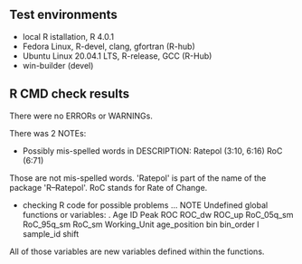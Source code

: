 ## Test environments
* local R istallation, R 4.0.1
* Fedora Linux, R-devel, clang, gfortran (R-hub)
* Ubuntu Linux 20.04.1 LTS, R-release, GCC (R-Hub)
* win-builder (devel)

## R CMD check results
There were no ERRORs or WARNINGs. 

There was 2 NOTEs:

* Possibly mis-spelled words in DESCRIPTION:
  Ratepol (3:10, 6:16)
  RoC (6:71)

Those are not mis-spelled words. 'Ratepol' is part of the name of the package 'R–Ratepol'. RoC stands for Rate of Change.

* checking R code for possible problems ... NOTE
Undefined global functions or variables:
  . Age ID Peak ROC ROC_dw ROC_up RoC_05q_sm RoC_95q_sm RoC_sm
  Working_Unit age_position bin bin_order l sample_id shift

All of those variables are new variables defined within the functions.
